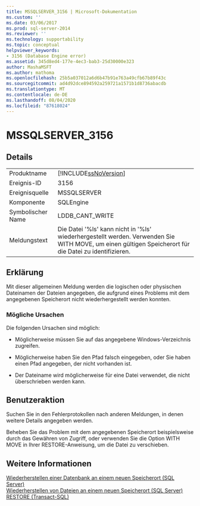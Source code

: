 ```yaml
---
title: MSSQLSERVER_3156 | Microsoft-Dokumentation
ms.custom: ''
ms.date: 03/06/2017
ms.prod: sql-server-2014
ms.reviewer: ''
ms.technology: supportability
ms.topic: conceptual
helpviewer_keywords:
- 3156 (Database Engine error)
ms.assetid: 345d8ed4-177e-4ec3-bab3-25d30000e323
author: MashaMSFT
ms.author: mathoma
ms.openlocfilehash: 25b5a037012a6d6b47b91e763a49cfb67b89f43c
ms.sourcegitcommit: ad4d92dce894592a259721a1571b1d8736abacdb
ms.translationtype: MT
ms.contentlocale: de-DE
ms.lasthandoff: 08/04/2020
ms.locfileid: "87618024"
---
```

# <a name="mssqlserver_3156"></a>MSSQLSERVER_3156
    
## <a name="details"></a>Details  
  
|||  
|-|-|  
|Produktname|[!INCLUDE[ssNoVersion](../../includes/ssnoversion-md.md)]|  
|Ereignis-ID|3156|  
|Ereignisquelle|MSSQLSERVER|  
|Komponente|SQLEngine|  
|Symbolischer Name|LDDB_CANT_WRITE|  
|Meldungstext|Die Datei '%ls' kann nicht in '%ls' wiederhergestellt werden. Verwenden Sie WITH MOVE, um einen gültigen Speicherort für die Datei zu identifizieren.|  
  
## <a name="explanation"></a>Erklärung  
 Mit dieser allgemeinen Meldung werden die logischen oder physischen Dateinamen der Dateien angegeben, die aufgrund eines Problems mit dem angegebenen Speicherort nicht wiederhergestellt werden konnten.  
  
### <a name="possible-causes"></a>Mögliche Ursachen  
 Die folgenden Ursachen sind möglich:  
  
-   Möglicherweise müssen Sie auf das angegebene Windows-Verzeichnis zugreifen.  
  
-   Möglicherweise haben Sie den Pfad falsch eingegeben, oder Sie haben einen Pfad angegeben, der nicht vorhanden ist.  
  
-   Der Dateiname wird möglicherweise für eine Datei verwendet, die nicht überschrieben werden kann.  
  
## <a name="user-action"></a>Benutzeraktion  
 Suchen Sie in den Fehlerprotokollen nach anderen Meldungen, in denen weitere Details angegeben werden.  
  
 Beheben Sie das Problem mit dem angegebenen Speicherort beispielsweise durch das Gewähren von Zugriff, oder verwenden Sie die Option WITH MOVE in Ihrer RESTORE-Anweisung, um die Datei zu verschieben.  
  
## <a name="see-also"></a>Weitere Informationen  
 [Wiederherstellen einer Datenbank an einem neuen Speicherort &#40;SQL Server&#41;](../backup-restore/restore-a-database-to-a-new-location-sql-server.md)   
 [Wiederherstellen von Dateien an einem neuen Speicherort &#40;SQL Server&#41;](../backup-restore/restore-files-to-a-new-location-sql-server.md)   
 [RESTORE &#40;Transact-SQL&#41;](/sql/t-sql/statements/restore-statements-transact-sql)  
  
  
